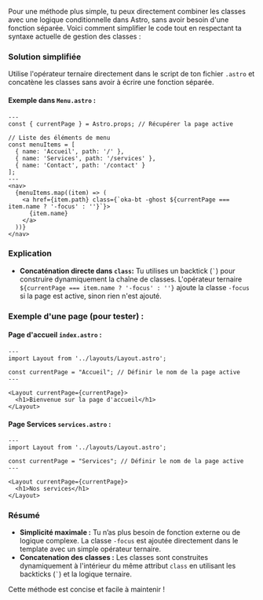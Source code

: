 Pour une méthode plus simple, tu peux directement combiner les classes avec une logique conditionnelle dans Astro, sans avoir besoin d'une fonction séparée. Voici comment simplifier le code tout en respectant ta syntaxe actuelle de gestion des classes :

### Solution simplifiée

Utilise l'opérateur ternaire directement dans le script de ton fichier `.astro` et concatène les classes sans avoir à écrire une fonction séparée.

#### Exemple dans `Menu.astro` :

```astro
---
const { currentPage } = Astro.props; // Récupérer la page active

// Liste des éléments de menu
const menuItems = [
  { name: 'Accueil', path: '/' },
  { name: 'Services', path: '/services' },
  { name: 'Contact', path: '/contact' }
];
---
<nav>
  {menuItems.map((item) => (
    <a href={item.path} class={`oka-bt -ghost ${currentPage === item.name ? '-focus' : ''}`}>
      {item.name}
    </a>
  ))}
</nav>
```

### Explication

- **Concaténation directe dans `class`:** Tu utilises un backtick (`` ` ``) pour construire dynamiquement la chaîne de classes. L'opérateur ternaire `${currentPage === item.name ? '-focus' : ''}` ajoute la classe `-focus` si la page est active, sinon rien n'est ajouté.
  
### Exemple d'une page (pour tester) :

#### Page d'accueil `index.astro` :

```astro
---
import Layout from '../layouts/Layout.astro';

const currentPage = "Accueil"; // Définir le nom de la page active
---

<Layout currentPage={currentPage}>
  <h1>Bienvenue sur la page d'accueil</h1>
</Layout>
```

#### Page Services `services.astro` :

```astro
---
import Layout from '../layouts/Layout.astro';

const currentPage = "Services"; // Définir le nom de la page active
---

<Layout currentPage={currentPage}>
  <h1>Nos services</h1>
</Layout>
```

### Résumé

- **Simplicité maximale :** Tu n’as plus besoin de fonction externe ou de logique complexe. La classe `-focus` est ajoutée directement dans le template avec un simple opérateur ternaire.
- **Concatenation des classes :** Les classes sont construites dynamiquement à l'intérieur du même attribut `class` en utilisant les backticks (`` ` ``) et la logique ternaire.

Cette méthode est concise et facile à maintenir !